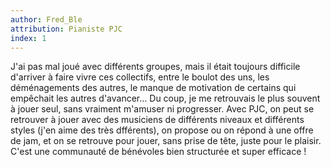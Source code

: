 ```yaml
---
author: Fred_Ble
attribution: Pianiste PJC
index: 1
---
```

J'ai pas mal joué avec différents groupes, mais il était toujours difficile d'arriver à faire vivre ces collectifs, entre le boulot des uns, les déménagements des autres, le manque de motivation de certains qui empêchait les autres d'avancer... Du coup, je me retrouvais le plus souvent à jouer seul, sans vraiment m'amuser ni progresser. Avec PJC, on peut se retrouver à jouer avec des musiciens de différents niveaux et différents styles (j'en aime des très dfférents), on propose ou on répond à une offre de jam, et on se retrouve pour jouer, sans prise de tête, juste pour le plaisir. C'est une communauté de bénévoles bien structurée et super efficace !
